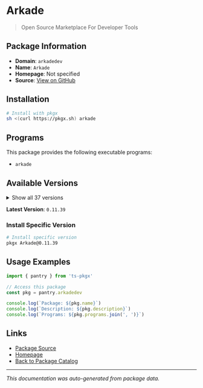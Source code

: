 # Arkade

> Open Source Marketplace For Developer Tools

## Package Information

- **Domain**: `arkadedev`
- **Name**: `Arkade`
- **Homepage**: Not specified
- **Source**: [View on GitHub](https://github.com/pkgxdev/pantry/tree/main/projects/arkade.dev/package.yml)

## Installation

```bash
# Install with pkgx
sh <(curl https://pkgx.sh) arkade
```

## Programs

This package provides the following executable programs:

- `arkade`

## Available Versions

<details>
<summary>Show all 37 versions</summary>

- `0.11.39`, `0.11.38`, `0.11.37`, `0.11.36`, `0.11.35`
- `0.11.34`, `0.11.33`, `0.11.32`, `0.11.31`, `0.11.30`
- `0.11.29`, `0.11.28`, `0.11.27`, `0.11.26`, `0.11.25`
- `0.11.24`, `0.11.23`, `0.11.22`, `0.11.21`, `0.11.20`
- `0.11.19`, `0.11.16`, `0.11.15`, `0.11.14`, `0.11.13`
- `0.11.12`, `0.11.11`, `0.11.10`, `0.11.9`, `0.11.6`
- `0.11.5`, `0.11.4`, `0.11.2`, `0.11.1`, `0.11.0`
- `0.10.23`, `0.10.22`

</details>

**Latest Version**: `0.11.39`

### Install Specific Version

```bash
# Install specific version
pkgx Arkade@0.11.39
```

## Usage Examples

```typescript
import { pantry } from 'ts-pkgx'

// Access this package
const pkg = pantry.arkadedev

console.log(`Package: ${pkg.name}`)
console.log(`Description: ${pkg.description}`)
console.log(`Programs: ${pkg.programs.join(', ')}`)
```

## Links

- [Package Source](https://github.com/pkgxdev/pantry/tree/main/projects/arkade.dev/package.yml)
- [Homepage](#)
- [Back to Package Catalog](../package-catalog.md)

---

*This documentation was auto-generated from package data.*
